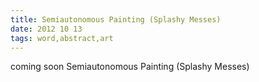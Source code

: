 ```yaml
---
title: Semiautonomous Painting (Splashy Messes)
date: 2012 10 13
tags: word,abstract,art
---
```


coming soon Semiautonomous Painting (Splashy Messes)

